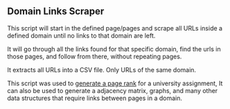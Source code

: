 ## Domain Links Scraper
This script will start in the defined page/pages and scrape all URLs
inside a defined domain until no links to that domain are left.

It will go through all the links found for that specific domain,
find the urls in those pages, and follow from there, without repeating pages.

It extracts all URLs into a CSV file. Only URLs of the same domain.

This script was used to [generate a page rank](https://github.com/georgerappel/page-rank) for a university assignment,
It can also be used to generate a adjacency matrix, graphs, and
many other data structures that require links between pages in a domain.
